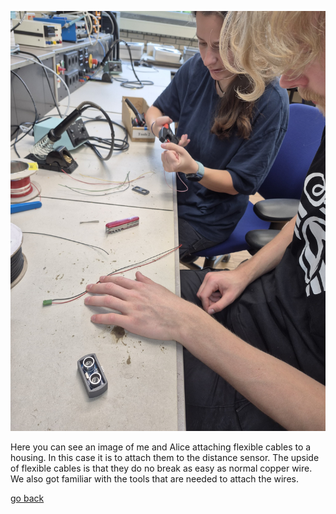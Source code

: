 ![creatingHousingsForFlexibleCables](images/meAndAliceFlexibleCablesAndHousing.jpg "creatingHousingsForFlexibleCables")

Here you can see an image of me and Alice attaching flexible cables to a housing. In this case it is to attach them to the distance sensor. The upside of flexible cables is that they do no break as easy as normal copper wire. We also got familiar with the tools that are needed to attach the wires.

[go back](/doc/PersonalDevelopmentPlan.md)